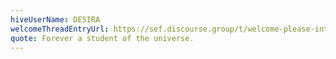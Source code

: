 ```yaml
---
hiveUserName: DESIRA
welcomeThreadEntryUrl: https://sef.discourse.group/t/welcome-please-introduce-yourself/7/25?u=desira
quote: Forever a student of the universe.
---
```

